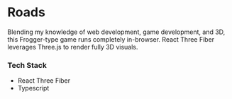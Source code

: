# Roads

Blending my knowledge of web development, game development, and 3D, this Frogger-type game runs completely in-browser. React Three Fiber leverages Three.js to render fully 3D visuals.

### Tech Stack
- React Three Fiber
- Typescript
